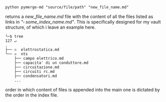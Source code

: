 ```
python pymerge-md "source/file/path" "new_file_name.md"
```

returns a *new_file_name.md* file with the content of all the files listed as links in *"▫️ some_index_name.md"*. This is specifically designed for my vault structure, of which i leave an example here.

```
╰─$ tree                                                                                        127 ↵
.
├── ▫️  elettrostatica.md
└── ▫️  nts
    ├── campo elettrico.md
    ├── capacita' di un conduttore.md
    ├── circuitazione.md
    ├── circuiti rc.md
    ├── condensatori.md
    ...
```

order in which content of files is appended into the main one is dictated by the order in the index file.